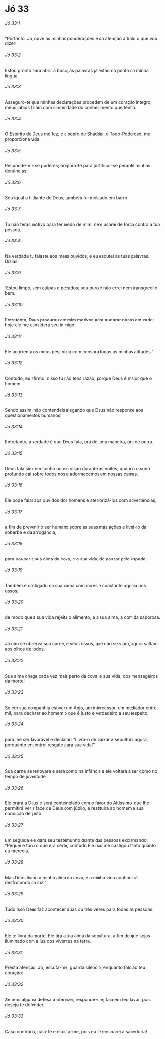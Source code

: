# Jó 33

###### Jó 33:1

“Portanto, Jó, ouve as minhas ponderações e dá atenção a tudo o que vou dizer!

###### Jó 33:2

Estou pronto para abrir a boca; as palavras já estão na ponta da minha língua.

###### Jó 33:3

Asseguro-te que minhas declarações procedem de um coração íntegro; meus lábios falam com sinceridade do conhecimento que tenho.

###### Jó 33:4

O Espírito de Deus me fez, e o sopro de Shaddai, o Todo-Poderoso, me proporciona vida.

###### Jó 33:5

Responde-me se puderes; prepara-te para justificar-se perante minhas denúncias.

###### Jó 33:6

Sou igual a ti diante de Deus; também fui moldado em barro.

###### Jó 33:7

Tu não terás motivo para ter medo de mim, nem usarei de força contra a tua pessoa.

###### Jó 33:8

Na verdade tu falaste aos meus ouvidos, e eu escutei as tuas palavras. Dizias:

###### Jó 33:9

‘Estou limpo, sem culpas e pecados; sou puro e não errei nem transgredi o bem.

###### Jó 33:10

Entretanto, Deus procurou em mim motivos para quebrar nossa amizade; hoje ele me considera seu inimigo!

###### Jó 33:11

Ele acorrenta os meus pés; vigia com censura todas as minhas atitudes.’

###### Jó 33:12

Contudo, eu afirmo: nisso tu não tens razão, porque Deus é maior que o homem.

###### Jó 33:13

Sendo assim, não contendeis alegando que Deus não responde aos questionamentos humanos!

###### Jó 33:14

Entretanto, a verdade é que Deus fala, ora de uma maneira, ora de outra.

###### Jó 33:15

Deus fala sim, em sonho ou em visão durante as noites, quando o sono profundo cai sobre todos nós e adormecemos em nossas camas.

###### Jó 33:16

Ele pode falar aos ouvidos dos homens e aterrorizá-los com advertências,

###### Jó 33:17

a fim de prevenir o ser humano sobre as suas más ações e livrá-lo da soberba e da arrogância,

###### Jó 33:18

para poupar a sua alma da cova, e a sua vida, de passar pela espada.

###### Jó 33:19

Também é castigado na sua cama com dores e constante agonia nos ossos;

###### Jó 33:20

de modo que a sua vida rejeita o alimento, e a sua alma, a comida saborosa.

###### Jó 33:21

Já não se observa sua carne, e seus ossos, que não se viam, agora saltam aos olhos de todos.

###### Jó 33:22

Sua alma chega cada vez mais perto da cova, e sua vida, dos mensageiros da morte!

###### Jó 33:23

Se em sua companhia estiver um Anjo, um intercessor, um mediador entre mil, para declarar ao homem o que é justo e verdadeiro a seu respeito,

###### Jó 33:24

para lhe ser favorável e declarar: “Livra-o de baixar à sepultura agora, porquanto encontrei resgate para sua vida!”

###### Jó 33:25

Sua carne se renovará e será como na infância e ele voltará a ser como no tempo de juventude.

###### Jó 33:26

Ele orará a Deus e será contemplado com o favor do Altíssimo, que lhe permitirá ver a face de Deus com júbilo, e restituirá ao homem a sua condição de justo.

###### Jó 33:27

Em seguida ele dará seu testemunho diante das pessoas exclamando: “Pequei e torci o que era certo, contudo Ele não me castigou tanto quanto eu merecia.

###### Jó 33:28

Mas Deus livrou a minha alma da cova, e a minha vida continuará desfrutando da luz!”

###### Jó 33:29

Tudo isso Deus faz acontecer duas ou três vezes para todas as pessoas.

###### Jó 33:30

Ele te livra da morte. Ele tira a tua alma da sepultura, a fim de que sejas iluminado com a luz dos viventes na terra.

###### Jó 33:31

Presta atenção, Jó, escuta-me, guarda silêncio, enquanto falo ao teu coração:

###### Jó 33:32

Se tens alguma defesa a oferecer, responde-me; fala em teu favor, pois desejo te defender.

###### Jó 33:33

Caso contrário, cala-te e escuta-me, pois eu te ensinarei a sabedoria!


